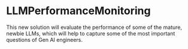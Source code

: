 # LLMPerformanceMonitoring
This new solution will evaluate the performance of some of the mature, newbie LLMs, which will help to capture some of the most important questions of Gen AI engineers.
